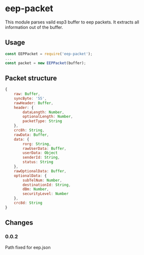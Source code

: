 # eep-packet
This module parses vaild esp3 buffer to eep packets.
It extracts all information out of the buffer.

## Usage
```javascript
const EEPPacket = require('eep-packet');
...
const packet = new EEPPacket(buffer);
```

## Packet structure
```javascript
{
    raw: Buffer,
    syncByte: '55',
    rawHeader: Buffer,
    header: {
        dataLength: Number,
        optionalLength: Number,
        packetType: String
    },
    crc8h: String,
    rawData: Buffer,
    data: {
        rorg: String,
        rawUserData: Buffer,
        userData: Object
        senderId: String,
        status: String
    },
    rawOptionalData: Buffer,
    optionalData: {
        subTelNum: Number,
        destinationId: String,
        dBm: Number,
        securityLevel: Number
    },
    crc8d: String
}
  ```
## Changes
### 0.0.2
Path fixed for eep.json
